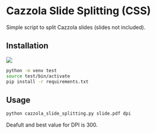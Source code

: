 # Cazzola Slide Splitting (CSS)
Simple script to split Cazzola slides (slides not included).

## Installation
![](https://media.giphy.com/media/uePbx8d9mixmbR3bpq/giphy.gif)
```bash
python -m venv test
source test/bin/activate
pip install -r requirements.txt
```

## Usage
```bash
python cazzola_slide_splitting.py slide.pdf dpi
```
Deafult and best value for DPI is 300.
